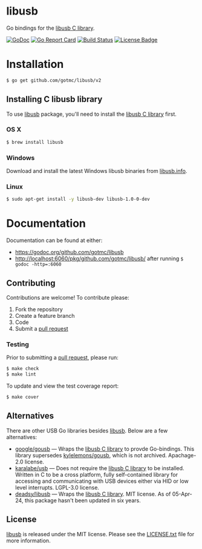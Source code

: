 # libusb

Go bindings for the [libusb C library][libusb-c].

[![GoDoc][godoc badge]][godoc link]
[![Go Report Card][report badge]][report card]
[![Build Status][travis image]][travis link]
[![License Badge][license image]][LICENSE.txt]

# Installation

```bash
$ go get github.com/gotmc/libusb/v2
```

## Installing C libusb library

To use [libusb][] package, you'll need to install the [libusb C
library][libusb-c] first.

### OS X

```bash
$ brew install libusb
```

### Windows

Download and install the latest Windows libusb binaries from
[libusb.info][libusb-c].

### Linux

```bash
$ sudo apt-get install -y libusb-dev libusb-1.0-0-dev
```

# Documentation

Documentation can be found at either:

- <https://godoc.org/github.com/gotmc/libusb>
- <http://localhost:6060/pkg/github.com/gotmc/libusb/> after running `$
godoc -http=:6060`

## Contributing

Contributions are welcome! To contribute please:

1. Fork the repository
2. Create a feature branch
3. Code
4. Submit a [pull request][]

### Testing

Prior to submitting a [pull request][], please run:

```bash
$ make check
$ make lint
```

To update and view the test coverage report:

```bash
$ make cover
```

## Alternatives

There are other USB Go libraries besides [libusb][]. Below are a few
alternatives:

- [google/gousb][] — Wraps the [libusb C library][libusb-c] to provde
  Go-bindings. This library supersedes [kylelemons/gousb][], which is not
  archived. Apachage-2.0 license.
- [karalabe/usb][] — Does not require the [libusb C library][libusb-c] to be
  installed. Written in C to be a cross platform, fully self-contained library
  for accessing and communicating with USB devices either via HID or low level
  interrupts. LGPL-3.0 license.
- [deadsy/libusb][] — Wraps the [libusb C library][libusb-c]. MIT license. As of
  05-Apr-24, this package hasn't been updated in six years.

## License

[libusb][] is released under the MIT license. Please see the
[LICENSE.txt][] file for more information.

[deadsy/libusb]: https://github.com/deadsy/libusb
[godoc badge]: https://godoc.org/github.com/gotmc/libusb?status.svg
[godoc link]: https://godoc.org/github.com/gotmc/libusb
[google/gousb]: https://github.com/google/gousb
[karalabe/usb]: https://github.com/karalabe/usb
[kylelemons/gousb]: https://github.com/kylelemons/gousb
[libusb]: https://github.com/gotmc/libusb
[libusb-c]: http://libusb.info
[LICENSE.txt]: https://github.com/gotmc/libusb/blob/master/LICENSE.txt
[license image]: https://img.shields.io/badge/license-MIT-blue.svg
[pull request]: https://help.github.com/articles/using-pull-requests
[report badge]: https://goreportcard.com/badge/github.com/gotmc/libusb
[report card]: https://goreportcard.com/report/github.com/gotmc/libusb
[travis image]: http://img.shields.io/travis/gotmc/libusb/master.svg
[travis link]: https://travis-ci.org/gotmc/libusb
